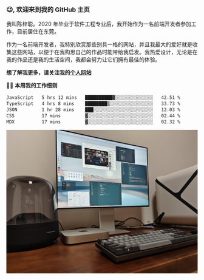 ### 😉, 欢迎来到我的 GitHub 主页

我叫陈梓聪。2020 年毕业于软件工程专业后，我开始作为一名前端开发者参加工作，目前居住在东莞。

作为一名前端开发者，我特别欣赏那些别具一格的网站，并且我最大的爱好就是收集这些网站，以便于在我构思自己的作品时能带给我启发。我热爱设计，无论是在我的作品还是我的生活空间，我都会努力让它们拥有最佳的体验。

**想了解我更多，请关注我的[个人网站](https://leoku.top)**

🧑‍💻 **本周我的工作细则**
<!--START_SECTION:waka-->
```text
JavaScript   5 hrs 12 mins   ██████████▓░░░░░░░░░░░░░░   42.51 % 
TypeScript   4 hrs 8 mins    ████████▒░░░░░░░░░░░░░░░░   33.73 % 
JSON         1 hr 28 mins    ███░░░░░░░░░░░░░░░░░░░░░░   12.03 % 
CSS          17 mins         ▓░░░░░░░░░░░░░░░░░░░░░░░░   02.44 % 
MDX          17 mins         ▓░░░░░░░░░░░░░░░░░░░░░░░░   02.32 % 
```
<!--END_SECTION:waka-->

![desktop](./mine.jpg)
